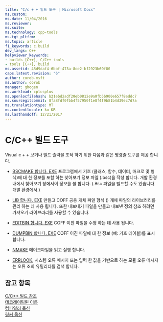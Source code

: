 ```yaml
---
title: "C/c + + 빌드 도구 | Microsoft Docs"
ms.custom: 
ms.date: 11/04/2016
ms.reviewer: 
ms.suite: 
ms.technology: cpp-tools
ms.tgt_pltfrm: 
ms.topic: article
f1_keywords: c.build
dev_langs: C++
helpviewer_keywords:
- builds [C++], C/C++ tools
- tools [C++], build
ms.assetid: 48d9daf4-6bbf-473a-8ce2-bf2923b69f80
caps.latest.revision: "6"
author: corob-msft
ms.author: corob
manager: ghogen
ms.workload: cplusplus
ms.openlocfilehash: b21ebd2adf20eb0812e9a0fb5b900e657f8eddc7
ms.sourcegitcommit: 8fa8fdf0fbb4f57950f1e8f4f9b81b4d39ec7d7a
ms.translationtype: MT
ms.contentlocale: ko-KR
ms.lasthandoff: 12/21/2017
---
```

# <a name="cc-build-tools"></a>C/C++ 빌드 도구
Visual c + + 보거나 빌드 출력을 조작 하기 위한 다음과 같은 명령줄 도구를 제공 합니다.  
  
-   [BSCMAKE 합니다. EXE](../../build/reference/bscmake-reference.md) 프로그램에서 기호 (클래스, 함수, 데이터, 매크로 및 형식)에 대 한 정보를 포함 하는 찾아보기 정보 파일 (.bsc)을 작성 합니다. 개발 환경 내에서 찾아보기 창에서이 정보를 볼 합니다. (.Bsc 파일을 빌드할 수도 있습니다 개발 환경에서.)  
  
-   [LIB 합니다. EXE](../../build/reference/lib-reference.md) 만들고 COFF 공용 개체 파일 형식 () 개체 파일의 라이브러리를 관리 하는 데 사용 됩니다. 또한 내보내기 파일을 만들고 내보낸 정의 참조 하려면 가져오기 라이브러리를 사용할 수 있습니다.  
  
-   [EDITBIN 합니다. EXE](../../build/reference/editbin-reference.md) COFF 이진 파일을 수정 하는 데 사용 됩니다.  
  
-   [DUMPBIN 합니다. EXE](../../build/reference/dumpbin-reference.md) COFF 이진 파일에 대 한 정보 (예: 기호 테이블)를 표시 합니다.  
  
-   [NMAKE](../../build/nmake-reference.md) 메이크파일을 읽고 실행 합니다.  
  
-   [ERRLOOK](../../build/reference/value-edit-control.md), 시스템 오류 메시지 또는 입력 한 값을 기반으로 하는 모듈 오류 메시지는 오류 조회 유틸리티를 검색 합니다.  
  
## <a name="see-also"></a>참고 항목  
 [C/C++ 빌드 참조](../../build/reference/c-cpp-building-reference.md)   
 [데코레이팅된 이름](../../build/reference/decorated-names.md)   
 [컴파일러 옵션](../../build/reference/compiler-options.md)   
 [링커 옵션](../../build/reference/linker-options.md)